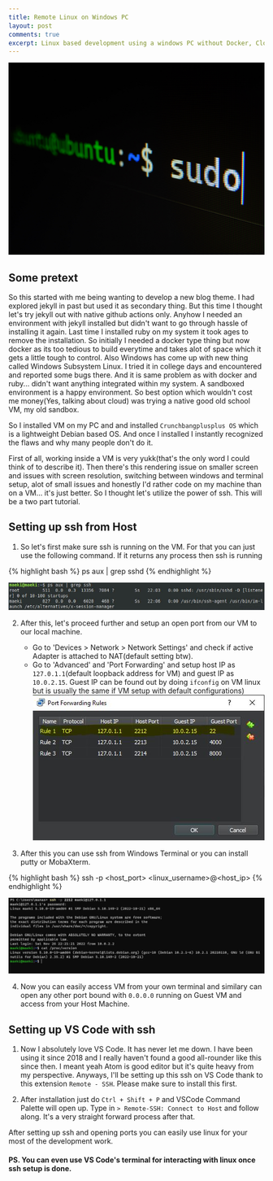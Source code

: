 ```yaml
---
title: Remote Linux on Windows PC
layout: post
comments: true
excerpt: Linux based development using a windows PC without Docker, Cloud or Windows Subsystem Linux.
---
```


![sudo bash](/assets/images/sudo-bash-vm.jpg)

## Some pretext
So this started with me being wanting to develop a new blog theme. I had explored jekyll in past but used it as secondary thing. But this time I thought let's try jekyll out with native github actions only. Anyhow I needed an environment with jekyll installed but didn't want to go through hassle of installing it again. Last time I installed ruby on my system it took ages to remove the installation. So initially I needed a docker type thing but now docker as its too tedious to build everytime and takes alot of space which it gets a little tough to control. Also Windows has come up with new thing called Windows Subsystem Linux. I tried it in college days and encountered and reported some bugs there. And it is same problem as with docker and ruby... didn't want anything integrated within my system. A sandboxed environment is a happy environment. So best option which wouldn't cost me money(Yes, talking about cloud) was trying a native good old school VM, my old sandbox.

So I installed VM on my PC and and installed `Crunchbangplusplus OS` which is a lightweight Debian based OS. And once I installed I instantly recognized the flaws and why many people don't do it.

First of all, working inside a VM is very yukk(that's the only word I could think of to describe it). Then there's this rendering issue on smaller screen and issues with screen resolution, switching between windows and terminal setup, alot of small issues and honestly I'd rather code on my machine than on a VM... it's just better. So I thought let's utilize the power of ssh. This will be a two part tutorial.

## Setting up ssh from Host
1. So let's first make sure ssh is running on the VM. For that you can just use the following command. If it returns any process then ssh is running

{% highlight bash %}
ps aux | grep sshd
{% endhighlight %}

![ssh test](/assets/images/ssh-test.jpg)

2. After this, let's proceed further and setup an open port from our VM to our local machine. 
    * Go to 'Devices > Network > Network Settings' and check if active Adapter is attached to NAT(default setting btw).
    * Go to 'Advanced' and 'Port Forwarding' and setup host IP as `127.0.1.1`(default loopback address for VM) and guest IP as `10.0.2.15`. Guest IP can be found out by doing `ifconfig` on VM linux but is usually the same if VM setup with default configurations)
![Port Forward](/assets/images/port-forward-vm.JPG)

3. After this you can use ssh from Windows Terminal or you can install putty or MobaXterm.

{% highlight bash %}
ssh -p <host_port> <linux_username>@<host_ip>
{% endhighlight %}

![ssh working](/assets/images/ssh-working-vm.jpg)

4. Now you can easily access VM from your own terminal and similary can open any other port bound with `0.0.0.0` running on Guest VM and access from your Host Machine.

## Setting up VS Code with ssh
1. Now I absolutely love VS Code. It has never let me down. I have been using it since 2018 and I really haven't found a good all-rounder like this since then. I meant yeah Atom is good editor but it's quite heavy from my perspective. Anyways, I'll be setting up this ssh on VS Code thank to this extension `Remote - SSH`. Please make sure to install this first.

2. After installation just do `Ctrl + Shift + P` and VSCode Command Palette will open up. Type in `> Remote-SSH: Connect to Host` and follow along. It's a very straight forward process after that.

After setting up ssh and opening ports you can easily use linux for your most of the development work. 

#### PS. You can even use VS Code's terminal for interacting with linux once ssh setup is done.